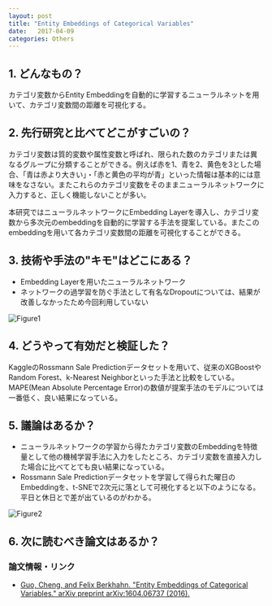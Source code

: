 ```yaml
---
layout: post
title: "Entity Embeddings of Categorical Variables"
date:   2017-04-09
categories: Others
---
```


## 1. どんなもの？

カテゴリ変数からEntity Embeddingを自動的に学習するニューラルネットを用いて、カテゴリ変数間の距離を可視化する。

## 2. 先行研究と比べてどこがすごいの？

カテゴリ変数は質的変数や属性変数と呼ばれ、限られた数のカテゴリまたは異なるグループに分類することができる。例えば赤を1、青を2、黄色を3とした場合、「青は赤より大きい」・「赤と黄色の平均が青」といった情報は基本的には意味をなさない。またこれらのカテゴリ変数をそのままニューラルネットワークに入力すると、正しく機能しないことが多い。

本研究ではニューラルネットワークにEmbedding Layerを導入し、カテゴリ変数から多次元のembeddingを自動的に学習する手法を提案している。またこのembeddingを用いて各カテゴリ変数間の距離を可視化することができる。

## 3. 技術や手法の"キモ"はどこにある？

* Embedding Layerを用いたニューラルネットワーク
* ネットワークの過学習を防ぐ手法として有名なDropoutについては、結果が改善しなかったため今回利用していない

![Figure1](https://raw.githubusercontent.com/shunk031/paper-survey/master/images/Entity_Embeddings_of_Categorical_Embeddings/figure1.png)

## 4. どうやって有効だと検証した？

KaggleのRossmann Sale Predictionデータセットを用いて、従来のXGBoostやRandom Forest、k-Nearest Neighborといった手法と比較をしている。MAPE(Mean Absolute Percentage Error)の数値が提案手法のモデルについては一番低く、良い結果になっている。

## 5. 議論はあるか？

* ニューラルネットワークの学習から得たカテゴリ変数のEmbeddingを特徴量として他の機械学習手法に入力をしたところ、カテゴリ変数を直接入力した場合に比べてとても良い結果になっている。
* Rossmann Sale Predictionデータセットを学習して得られた曜日のEmbeddingを、t-SNEで2次元に落として可視化すると以下のようになる。平日と休日とで差が出ているのがわかる。

![Figure2](https://raw.githubusercontent.com/shunk031/paper-survey/master/images/Entity_Embeddings_of_Categorical_Embeddings/figure2.png)

## 6. 次に読むべき論文はあるか？

### 論文情報・リンク

* [Guo, Cheng, and Felix Berkhahn. "Entity Embeddings of Categorical Variables." arXiv preprint arXiv:1604.06737 (2016).](https://arxiv.org/abs/1604.06737)
